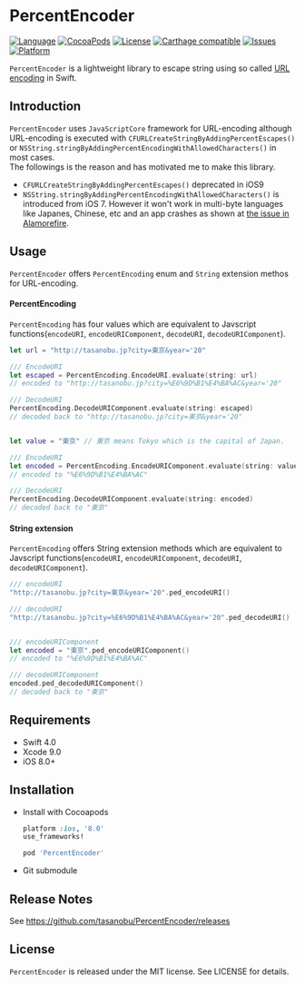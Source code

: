 
PercentEncoder
===
[![Language](http://img.shields.io/badge/language-swift-brightgreen.svg?style=flat
)](https://developer.apple.com/swift)
[![CocoaPods](https://img.shields.io/cocoapods/v/PercentEncoder.svg)]()
[![License](http://img.shields.io/badge/license-MIT-lightgrey.svg?style=flat
)](http://mit-license.org)
[![Carthage compatible](https://img.shields.io/badge/Carthage-compatible-4BC51D.svg?style=flat)](https://github.com/Carthage/Carthage)
[![Issues](https://img.shields.io/github/issues/tasanobu/PercentEncoder.svg?style=flat
)](https://github.com/tasanobu/PercentEncoder/issues?state=open)
[![Platform](https://img.shields.io/cocoapods/p/PercentEncoder.svg?style=flat)](http://cocoadocs.org/docsets/PercentEncoder)

```PercentEncoder``` is a lightweight library to escape string using so called [URL encoding](https://en.wikipedia.org/wiki/Percent-encoding) in Swift.

## Introduction
```PercentEncoder``` uses ```JavaScriptCore``` framework for URL-encoding although URL-encoding is executed with ```CFURLCreateStringByAddingPercentEscapes()``` or ```NSString.stringByAddingPercentEncodingWithAllowedCharacters()``` in most cases.  
The followings is the reason and has motivated me to make this library.

- ```CFURLCreateStringByAddingPercentEscapes()``` deprecated in iOS9
- ```NSString.stringByAddingPercentEncodingWithAllowedCharacters()``` is introduced from iOS 7. However it won't work in multi-byte languages like Japanes, Chinese, etc and an app crashes as shown at [the issue in Alamorefire](https://github.com/Alamofire/Alamofire/issues/206).

## Usage
```PercentEncoder``` offers ```PercentEncoding``` enum and ```String``` extension methos for URL-encoding.

#### PercentEncoding
```PercentEncoding``` has four values which are equivalent to Javscript functions(```encodeURI```, ```encodeURIComponent```, ```decodeURI```, ```decodeURIComponent```).
```swift
let url = "http://tasanobu.jp?city=東京&year='20"

/// EncodeURI
let escaped = PercentEncoding.EncodeURI.evaluate(string: url)
// encoded to "http://tasanobu.jp?city=%E6%9D%B1%E4%BA%AC&year='20"

/// DecodeURI
PercentEncoding.DecodeURIComponent.evaluate(string: escaped)
// decoded back to "http://tasanobu.jp?city=東京&year='20"


let value = "東京" // 東京 means Tokyo which is the capital of Japan.

/// EncodeURI
let encoded = PercentEncoding.EncodeURIComponent.evaluate(string: value)
// encoded to "%E6%9D%B1%E4%BA%AC"

/// DecodeURI
PercentEncoding.DecodeURIComponent.evaluate(string: encoded)
// decoded back to "東京"
```

#### String extension
```PercentEncoding``` offers String extension methods which are equivalent to Javscript functions(```encodeURI```, ```encodeURIComponent```, ```decodeURI```, ```decodeURIComponent```).

```swift
/// encodeURI
"http://tasanobu.jp?city=東京&year='20".ped_encodeURI()

/// decodeURI
"http://tasanobu.jp?city=%E6%9D%B1%E4%BA%AC&year='20".ped_decodeURI()


/// encodeURIComponent
let encoded = "東京".ped_encodeURIComponent()
// encoded to "%E6%9D%B1%E4%BA%AC"

/// decodeURIComponent
encoded.ped_decodedURIComponent()
// decoded back to "東京"
```

## Requirements
- Swift 4.0
- Xcode 9.0
- iOS 8.0+


## Installation
- Install with Cocoapods

  ```ruby
  platform :ios, '8.0'
  use_frameworks!

  pod 'PercentEncoder'
  ```

- Git submodule


## Release Notes
See https://github.com/tasanobu/PercentEncoder/releases

## License
```PercentEncoder``` is released under the MIT license. See LICENSE for details.
